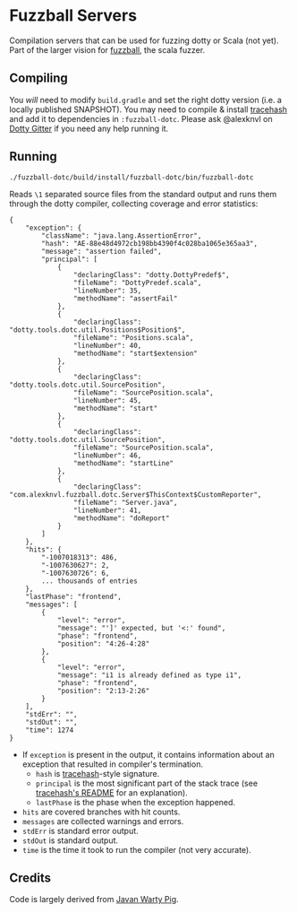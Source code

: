 # Fuzzball Servers

Compilation servers that can be used for fuzzing dotty or Scala
(not yet). Part of the larger vision for [fuzzball](https://github.com/alexknvl/fuzzball),
the scala fuzzer.

## Compiling
You *will* need to modify `build.gradle` and set the right dotty version (i.e. a locally published SNAPSHOT). You may need to compile & install [tracehash](https://github.com/alexknvl/tracehash) and add it to dependencies in `:fuzzball-dotc`. Please ask @alexknvl on [Dotty Gitter](https://gitter.im/lampepfl/dotty) if you need any help running it.

## Running
```
./fuzzball-dotc/build/install/fuzzball-dotc/bin/fuzzball-dotc
```

Reads `\1` separated source files from the standard output and runs them through the dotty compiler,
collecting coverage and error statistics:

```
{
    "exception": {
        "className": "java.lang.AssertionError",
        "hash": "AE-88e48d4972cb198bb4390f4c028ba1065e365aa3",
        "message": "assertion failed",
        "principal": [
            {
                "declaringClass": "dotty.DottyPredef$",
                "fileName": "DottyPredef.scala",
                "lineNumber": 35,
                "methodName": "assertFail"
            },
            {
                "declaringClass": "dotty.tools.dotc.util.Positions$Position$",
                "fileName": "Positions.scala",
                "lineNumber": 40,
                "methodName": "start$extension"
            },
            {
                "declaringClass": "dotty.tools.dotc.util.SourcePosition",
                "fileName": "SourcePosition.scala",
                "lineNumber": 45,
                "methodName": "start"
            },
            {
                "declaringClass": "dotty.tools.dotc.util.SourcePosition",
                "fileName": "SourcePosition.scala",
                "lineNumber": 46,
                "methodName": "startLine"
            },
            {
                "declaringClass": "com.alexknvl.fuzzball.dotc.Server$ThisContext$CustomReporter",
                "fileName": "Server.java",
                "lineNumber": 41,
                "methodName": "doReport"
            }
        ]
    },
    "hits": {
        "-1007018313": 486,
        "-1007630627": 2,
        "-1007630726": 6,
        ... thousands of entries
    },
    "lastPhase": "frontend",
    "messages": [
        {
            "level": "error",
            "message": "']' expected, but '<:' found",
            "phase": "frontend",
            "position": "4:26-4:28"
        },
        {
            "level": "error",
            "message": "i1 is already defined as type i1",
            "phase": "frontend",
            "position": "2:13-2:26"
        }
    ],
    "stdErr": "",
    "stdOut": "",
    "time": 1274
}
```

 * If `exception` is present in the output, it contains information about an exception that resulted in compiler's termination. 
   + `hash` is [tracehash](https://github.com/alexknvl/tracehash)-style signature.
   + `principal` is the most significant part of the stack trace (see [tracehash's README](https://github.com/alexknvl/tracehash) for an explanation).
   + `lastPhase` is the phase when the exception happened.
 * `hits` are covered branches with hit counts.
 * `messages` are collected warnings and errors.
 * `stdErr` is standard error output.
 * `stdOut` is standard output.
 * `time` is the time it took to run the compiler (not very accurate).
   
## Credits
Code is largely derived from [Javan Warty Pig](https://github.com/cretz/javan-warty-pig).
